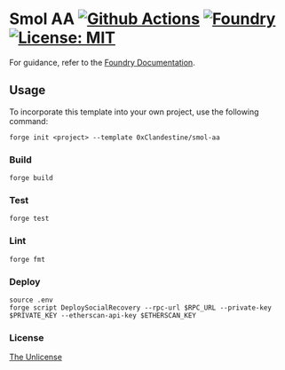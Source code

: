 # Smol AA [![Github Actions][gha-badge]][gha] [![Foundry][foundry-badge]][foundry] [![License: MIT][license-badge]][license]

[gha]: https://github.com/0xClandestine/smol-aa/actions
[gha-badge]: https://github.com/0xClandestine/smol-aa/actions/workflows/test.yml/badge.svg
[foundry]: https://getfoundry.sh/
[foundry-badge]: https://img.shields.io/badge/Built%20with-Foundry-FFDB1C.svg
[license]: https://opensource.org/license/unlicense
[license-badge]: https://img.shields.io/badge/License-Unlicense-blue.svg

For guidance, refer to the [Foundry Documentation](https://book.getfoundry.sh/).

## Usage

To incorporate this template into your own project, use the following command:

```shell
forge init <project> --template 0xClandestine/smol-aa
```

### Build

```shell
forge build
```

### Test

```shell
forge test
```

### Lint

```shell
forge fmt
```

### Deploy

```shell
source .env
forge script DeploySocialRecovery --rpc-url $RPC_URL --private-key $PRIVATE_KEY --etherscan-api-key $ETHERSCAN_KEY
```

### License

[The Unlicense](./LICENSE)